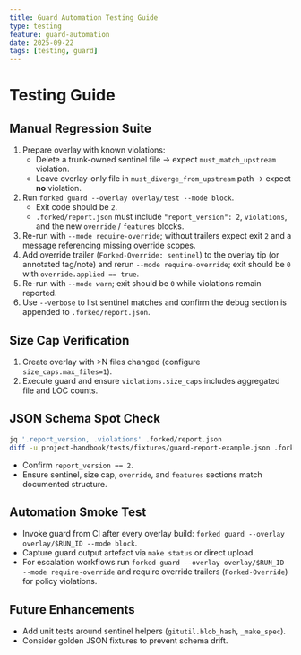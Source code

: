 ```yaml
---
title: Guard Automation Testing Guide
type: testing
feature: guard-automation
date: 2025-09-22
tags: [testing, guard]
---
```


# Testing Guide

## Manual Regression Suite
1. Prepare overlay with known violations:
   - Delete a trunk-owned sentinel file → expect `must_match_upstream` violation.
   - Leave overlay-only file in `must_diverge_from_upstream` path → expect **no** violation.
2. Run `forked guard --overlay overlay/test --mode block`.
   - Exit code should be `2`.
   - `.forked/report.json` must include `"report_version": 2`, `violations`, and the new `override` / `features` blocks.
3. Re-run with `--mode require-override`; without trailers expect exit `2` and a message referencing missing override scopes.
4. Add override trailer (`Forked-Override: sentinel`) to the overlay tip (or annotated tag/note) and rerun `--mode require-override`; exit should be `0` with `override.applied == true`.
5. Re-run with `--mode warn`; exit should be `0` while violations remain reported.
6. Use `--verbose` to list sentinel matches and confirm the debug section is appended to `.forked/report.json`.

## Size Cap Verification
1. Create overlay with >N files changed (configure `size_caps.max_files=1`).
2. Execute guard and ensure `violations.size_caps` includes aggregated file and LOC counts.

## JSON Schema Spot Check
```bash
jq '.report_version, .violations' .forked/report.json
diff -u project-handbook/tests/fixtures/guard-report-example.json .forked/report.json | head
```
- Confirm `report_version == 2`.
- Ensure sentinel, size cap, `override`, and `features` sections match documented structure.

## Automation Smoke Test
- Invoke guard from CI after every overlay build: `forked guard --overlay overlay/$RUN_ID --mode block`.
- Capture guard output artefact via `make status` or direct upload.
- For escalation workflows run `forked guard --overlay overlay/$RUN_ID --mode require-override` and require override trailers (`Forked-Override`) for policy violations.

## Future Enhancements
- Add unit tests around sentinel helpers (`gitutil.blob_hash`, `_make_spec`).
- Consider golden JSON fixtures to prevent schema drift.
